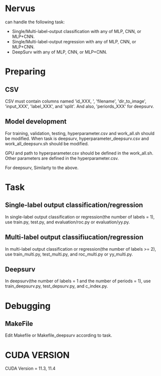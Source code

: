 # Nervus
can handle the following task:
- Single/Multi-label-output classification with any of MLP, CNN, or MLP+CNN.
- Single/Multi-label-output regression with any of MLP, CNN, or MLP+CNN.
- DeepSurv with any of MLP, CNN, or MLP+CNN.

# Preparing
## CSV
CSV must contain columns named 'id_XXX, ', 'filename', 'dir_to_image', 'input_XXX', 'label_XXX', and 'split'.
And also, 'periords_XXX' for deepsurv.
## Model development
For training, validation, testing, hyperparameter.csv and work_all.sh should be modified.
When task is deepsurv, hyperparameter_deepsurv.csv and work_all_deepsurv.sh should be modified.

GPU and path to hyperparameter.csv should be defined in the work_all.sh.
Other parameters are defined in the hyperparameter.csv. 

For deepsurv, Similarty to the above.

# Task
## Single-label output classification/regression
In single-label output classification or regression(the number of labels = 1), use train.py, test.py, and evaluation/roc.py or evaluation/yy.py.

## Multi-label output classifiucation/regression
In multi-label output classification or regression(the number of labels >= 2), use train_multi.py, test_multi.py, and roc_multi.py or yy_multi.py.

## Deepsurv
In deepsurv(the number of labels = 1 and the number of periods = 1), use train_deepsurv.py, test_depsurv.py, and c_index.py.


# Debugging
## MakeFile
Edit Makefile or Makefile_deepsurv according to task.


# CUDA VERSION
CUDA Version = 11.3, 11.4


